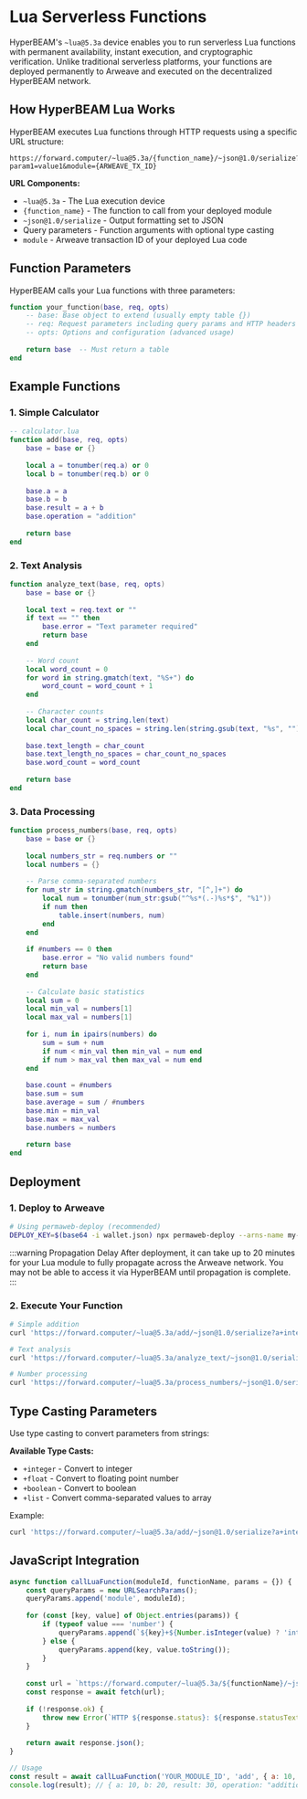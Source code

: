 # Lua Serverless Functions

HyperBEAM's `~lua@5.3a` device enables you to run serverless Lua functions with permanent availability, instant execution, and cryptographic verification. Unlike traditional serverless platforms, your functions are deployed permanently to Arweave and executed on the decentralized HyperBEAM network.

## How HyperBEAM Lua Works

HyperBEAM executes Lua functions through HTTP requests using a specific URL structure:

```
https://forward.computer/~lua@5.3a/{function_name}/~json@1.0/serialize?param1=value1&module={ARWEAVE_TX_ID}
```

**URL Components:**
- `~lua@5.3a` - The Lua execution device
- `{function_name}` - The function to call from your deployed module
- `~json@1.0/serialize` - Output formatting set to JSON
- Query parameters - Function arguments with optional type casting
- `module` - Arweave transaction ID of your deployed Lua code

## Function Parameters

HyperBEAM calls your Lua functions with three parameters:

```lua
function your_function(base, req, opts)
    -- base: Base object to extend (usually empty table {})
    -- req: Request parameters including query params and HTTP headers
    -- opts: Options and configuration (advanced usage)
    
    return base  -- Must return a table
end
```

## Example Functions

### 1. Simple Calculator

```lua
-- calculator.lua
function add(base, req, opts)
    base = base or {}
    
    local a = tonumber(req.a) or 0
    local b = tonumber(req.b) or 0
    
    base.a = a
    base.b = b
    base.result = a + b
    base.operation = "addition"
    
    return base
end
```

### 2. Text Analysis

```lua
function analyze_text(base, req, opts)
    base = base or {}
    
    local text = req.text or ""
    if text == "" then
        base.error = "Text parameter required"
        return base
    end
    
    -- Word count
    local word_count = 0
    for word in string.gmatch(text, "%S+") do
        word_count = word_count + 1
    end
    
    -- Character counts
    local char_count = string.len(text)
    local char_count_no_spaces = string.len(string.gsub(text, "%s", ""))
    
    base.text_length = char_count
    base.text_length_no_spaces = char_count_no_spaces
    base.word_count = word_count
    
    return base
end
```

### 3. Data Processing

```lua
function process_numbers(base, req, opts)
    base = base or {}
    
    local numbers_str = req.numbers or ""
    local numbers = {}
    
    -- Parse comma-separated numbers
    for num_str in string.gmatch(numbers_str, "[^,]+") do
        local num = tonumber(num_str:gsub("^%s*(.-)%s*$", "%1"))
        if num then
            table.insert(numbers, num)
        end
    end
    
    if #numbers == 0 then
        base.error = "No valid numbers found"
        return base
    end
    
    -- Calculate basic statistics
    local sum = 0
    local min_val = numbers[1]
    local max_val = numbers[1]
    
    for i, num in ipairs(numbers) do
        sum = sum + num
        if num < min_val then min_val = num end
        if num > max_val then max_val = num end
    end
    
    base.count = #numbers
    base.sum = sum
    base.average = sum / #numbers
    base.min = min_val
    base.max = max_val
    base.numbers = numbers
    
    return base
end
```

## Deployment

### 1. Deploy to Arweave

```bash
# Using permaweb-deploy (recommended)
DEPLOY_KEY=$(base64 -i wallet.json) npx permaweb-deploy --arns-name my-lua-functions --deploy-file calculator.lua
```

:::warning Propagation Delay
After deployment, it can take up to 20 minutes for your Lua module to fully propagate across the Arweave network. You may not be able to access it via HyperBEAM until propagation is complete.
:::

### 2. Execute Your Function

```bash
# Simple addition
curl 'https://forward.computer/~lua@5.3a/add/~json@1.0/serialize?a+integer=10&b+integer=20&module=YOUR_MODULE_ID'

# Text analysis
curl 'https://forward.computer/~lua@5.3a/analyze_text/~json@1.0/serialize?text=Hello%20world%20example&module=YOUR_MODULE_ID'

# Number processing
curl 'https://forward.computer/~lua@5.3a/process_numbers/~json@1.0/serialize?numbers=1,2,3,4,5&module=YOUR_MODULE_ID'
```

## Type Casting Parameters

Use type casting to convert parameters from strings:

**Available Type Casts:**
- `+integer` - Convert to integer
- `+float` - Convert to floating point number
- `+boolean` - Convert to boolean
- `+list` - Convert comma-separated values to array

Example:
```bash
curl 'https://forward.computer/~lua@5.3a/add/~json@1.0/serialize?a+integer=10&b+integer=20&module=YOUR_MODULE_ID'
```

## JavaScript Integration

```javascript
async function callLuaFunction(moduleId, functionName, params = {}) {
    const queryParams = new URLSearchParams();
    queryParams.append('module', moduleId);
    
    for (const [key, value] of Object.entries(params)) {
        if (typeof value === 'number') {
            queryParams.append(`${key}+${Number.isInteger(value) ? 'integer' : 'float'}`, value.toString());
        } else {
            queryParams.append(key, value.toString());
        }
    }
    
    const url = `https://forward.computer/~lua@5.3a/${functionName}/~json@1.0/serialize?${queryParams}`;
    const response = await fetch(url);
    
    if (!response.ok) {
        throw new Error(`HTTP ${response.status}: ${response.statusText}`);
    }
    
    return await response.json();
}

// Usage
const result = await callLuaFunction('YOUR_MODULE_ID', 'add', { a: 10, b: 20 });
console.log(result); // { a: 10, b: 20, result: 30, operation: "addition" }
```